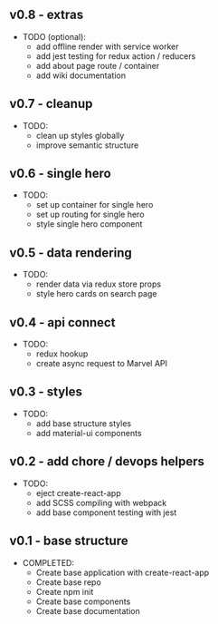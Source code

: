 ## v0.8 - extras

- TODO (optional):
	+ add offline render with service worker
	+ add jest testing for redux action / reducers
	+ add about page route / container
	+ add wiki documentation

## v0.7 - cleanup

- TODO:
	+ clean up styles globally
	+ improve semantic structure

## v0.6 - single hero

- TODO:
	+ set up container for single hero
	+ set up routing for single hero
	+ style single hero component

## v0.5 - data rendering

- TODO:
	+ render data via redux store props
	+ style hero cards on search page


## v0.4 - api connect

- TODO:
	+ redux hookup
	+ create async request to Marvel API

## v0.3 - styles

- TODO:
	+ add base structure styles
	+ add material-ui components 

## v0.2 - add chore / devops helpers

- TODO:
	+ eject create-react-app
	+ add SCSS compiling with webpack
	+ add base component testing with jest

## v0.1 - base structure

- COMPLETED:
	+ Create base application with create-react-app
	+ Create base repo
	+ Create npm init
	+ Create base components
	+ Create base documentation